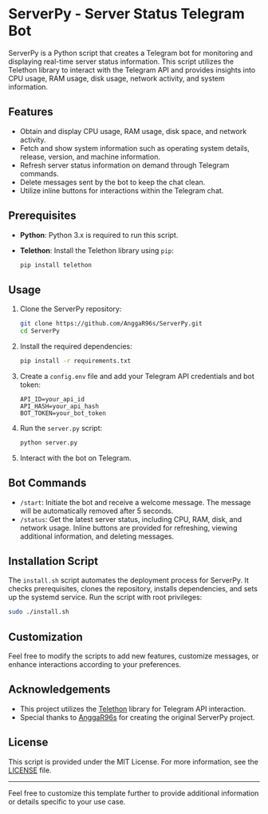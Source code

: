 # ServerPy - Server Status Telegram Bot

ServerPy is a Python script that creates a Telegram bot for monitoring and displaying real-time server status information. This script utilizes the Telethon library to interact with the Telegram API and provides insights into CPU usage, RAM usage, disk usage, network activity, and system information.

## Features

- Obtain and display CPU usage, RAM usage, disk space, and network activity.
- Fetch and show system information such as operating system details, release, version, and machine information.
- Refresh server status information on demand through Telegram commands.
- Delete messages sent by the bot to keep the chat clean.
- Utilize inline buttons for interactions within the Telegram chat.

## Prerequisites

- **Python**: Python 3.x is required to run this script.
- **Telethon**: Install the Telethon library using `pip`:

  ```bash
  pip install telethon
  ```

## Usage

1. Clone the ServerPy repository:

   ```bash
   git clone https://github.com/AnggaR96s/ServerPy.git
   cd ServerPy
   ```

2. Install the required dependencies:

   ```bash
   pip install -r requirements.txt
   ```

3. Create a `config.env` file and add your Telegram API credentials and bot token:

   ```env
   API_ID=your_api_id
   API_HASH=your_api_hash
   BOT_TOKEN=your_bot_token
   ```

4. Run the `server.py` script:

   ```bash
   python server.py
   ```

5. Interact with the bot on Telegram.

## Bot Commands

- `/start`: Initiate the bot and receive a welcome message. The message will be automatically removed after 5 seconds.
- `/status`: Get the latest server status, including CPU, RAM, disk, and network usage. Inline buttons are provided for refreshing, viewing additional information, and deleting messages.

## Installation Script

The `install.sh` script automates the deployment process for ServerPy. It checks prerequisites, clones the repository, installs dependencies, and sets up the systemd service. Run the script with root privileges:

```bash
sudo ./install.sh
```

## Customization

Feel free to modify the scripts to add new features, customize messages, or enhance interactions according to your preferences.

## Acknowledgements

- This project utilizes the [Telethon](https://github.com/LonamiWebs/Telethon) library for Telegram API interaction.
- Special thanks to [AnggaR96s](https://github.com/AnggaR96s) for creating the original ServerPy project.

## License

This script is provided under the MIT License. For more information, see the [LICENSE](https://github.com/AnggaR96s/ServerPy/blob/main/LICENSE) file.

---

Feel free to customize this template further to provide additional information or details specific to your use case.
